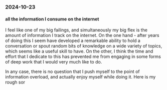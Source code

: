 ### 2024-10-23

#### all the information I consume on the internet
I feel like one of my big failings, and simultaneously my big flex is the amount of information I track on the internet. On the one hand - after years of doing this I seem have developed a remarkable ability to hold a conversation or spout random bits of knowledge on a wide variety of topics, which seems like a useful skill to have. On the other, I think the time and effort that I dedicate to this has prevented me from engaging in some forms of deep work that I would very much like to do. 

In any case, there is no question that I push myself to the point of information overload, and actually enjoy myself while doing it. Here is my rough sor



